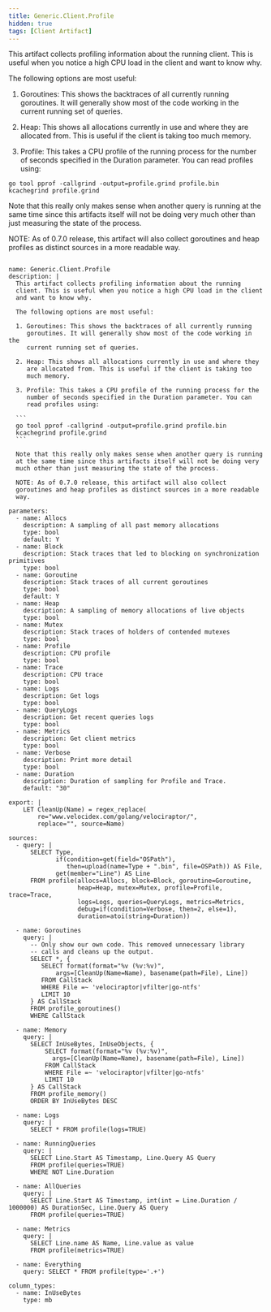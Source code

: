 ```yaml
---
title: Generic.Client.Profile
hidden: true
tags: [Client Artifact]
---
```


This artifact collects profiling information about the running
client. This is useful when you notice a high CPU load in the client
and want to know why.

The following options are most useful:

1. Goroutines: This shows the backtraces of all currently running
   goroutines. It will generally show most of the code working in the
   current running set of queries.

2. Heap: This shows all allocations currently in use and where they
   are allocated from. This is useful if the client is taking too
   much memory.

3. Profile: This takes a CPU profile of the running process for the
   number of seconds specified in the Duration parameter. You can
   read profiles using:

```
go tool pprof -callgrind -output=profile.grind profile.bin
kcachegrind profile.grind
```

Note that this really only makes sense when another query is running
at the same time since this artifacts itself will not be doing very
much other than just measuring the state of the process.

NOTE: As of 0.7.0 release, this artifact will also collect
goroutines and heap profiles as distinct sources in a more readable
way.


<pre><code class="language-yaml">
name: Generic.Client.Profile
description: |
  This artifact collects profiling information about the running
  client. This is useful when you notice a high CPU load in the client
  and want to know why.

  The following options are most useful:

  1. Goroutines: This shows the backtraces of all currently running
     goroutines. It will generally show most of the code working in the
     current running set of queries.

  2. Heap: This shows all allocations currently in use and where they
     are allocated from. This is useful if the client is taking too
     much memory.

  3. Profile: This takes a CPU profile of the running process for the
     number of seconds specified in the Duration parameter. You can
     read profiles using:

  ```
  go tool pprof -callgrind -output=profile.grind profile.bin
  kcachegrind profile.grind
  ```

  Note that this really only makes sense when another query is running
  at the same time since this artifacts itself will not be doing very
  much other than just measuring the state of the process.

  NOTE: As of 0.7.0 release, this artifact will also collect
  goroutines and heap profiles as distinct sources in a more readable
  way.

parameters:
  - name: Allocs
    description: A sampling of all past memory allocations
    type: bool
    default: Y
  - name: Block
    description: Stack traces that led to blocking on synchronization primitives
    type: bool
  - name: Goroutine
    description: Stack traces of all current goroutines
    type: bool
    default: Y
  - name: Heap
    description: A sampling of memory allocations of live objects
    type: bool
  - name: Mutex
    description: Stack traces of holders of contended mutexes
    type: bool
  - name: Profile
    description: CPU profile
    type: bool
  - name: Trace
    description: CPU trace
    type: bool
  - name: Logs
    description: Get logs
    type: bool
  - name: QueryLogs
    description: Get recent queries logs
    type: bool
  - name: Metrics
    description: Get client metrics
    type: bool
  - name: Verbose
    description: Print more detail
    type: bool
  - name: Duration
    description: Duration of sampling for Profile and Trace.
    default: "30"

export: |
    LET CleanUp(Name) = regex_replace(
        re="www.velocidex.com/golang/velociraptor/",
        replace="", source=Name)

sources:
  - query: |
      SELECT Type,
             if(condition=get(field="OSPath"),
                then=upload(name=Type + ".bin", file=OSPath)) AS File,
             get(member="Line") AS Line
      FROM profile(allocs=Allocs, block=Block, goroutine=Goroutine,
                   heap=Heap, mutex=Mutex, profile=Profile, trace=Trace,
                   logs=Logs, queries=QueryLogs, metrics=Metrics,
                   debug=if(condition=Verbose, then=2, else=1),
                   duration=atoi(string=Duration))

  - name: Goroutines
    query: |
      -- Only show our own code. This removed unnecessary library
      -- calls and cleans up the output.
      SELECT *, {
         SELECT format(format="%v (%v:%v)",
             args=[CleanUp(Name=Name), basename(path=File), Line])
         FROM CallStack
         WHERE File =~ 'velociraptor|vfilter|go-ntfs'
         LIMIT 10
      } AS CallStack
      FROM profile_goroutines()
      WHERE CallStack

  - name: Memory
    query: |
      SELECT InUseBytes, InUseObjects, {
          SELECT format(format="%v (%v:%v)",
            args=[CleanUp(Name=Name), basename(path=File), Line])
          FROM CallStack
          WHERE File =~ 'velociraptor|vfilter|go-ntfs'
          LIMIT 10
      } AS CallStack
      FROM profile_memory()
      ORDER BY InUseBytes DESC

  - name: Logs
    query: |
      SELECT * FROM profile(logs=TRUE)

  - name: RunningQueries
    query: |
      SELECT Line.Start AS Timestamp, Line.Query AS Query
      FROM profile(queries=TRUE)
      WHERE NOT Line.Duration

  - name: AllQueries
    query: |
      SELECT Line.Start AS Timestamp, int(int = Line.Duration / 1000000) AS DurationSec, Line.Query AS Query
      FROM profile(queries=TRUE)

  - name: Metrics
    query: |
      SELECT Line.name AS Name, Line.value as value
      FROM profile(metrics=TRUE)

  - name: Everything
    query: SELECT * FROM profile(type='.+')

column_types:
  - name: InUseBytes
    type: mb

</code></pre>

